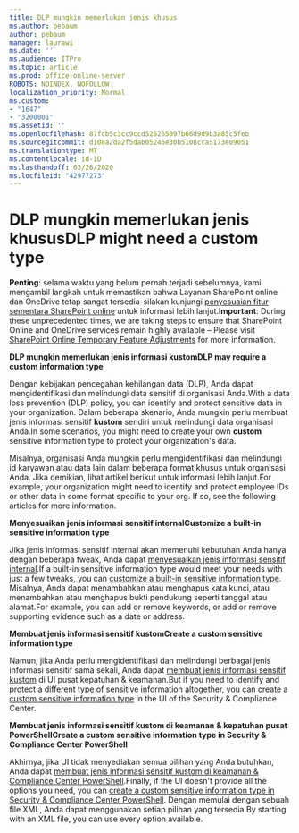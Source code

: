 ```yaml
---
title: DLP mungkin memerlukan jenis khusus
ms.author: pebaum
author: pebaum
manager: laurawi
ms.date: ''
ms.audience: ITPro
ms.topic: article
ms.prod: office-online-server
ROBOTS: NOINDEX, NOFOLLOW
localization_priority: Normal
ms.custom:
- "1647"
- "3200001"
ms.assetid: ''
ms.openlocfilehash: 87fcb5c3cc9ccd525265097b66d9d9b3a85c5feb
ms.sourcegitcommit: d108a2da2f5dab05246e30b5108cca5173e09051
ms.translationtype: MT
ms.contentlocale: id-ID
ms.lasthandoff: 03/26/2020
ms.locfileid: "42977273"
---
```

# <a name="dlp-might-need-a-custom-type"></a><span data-ttu-id="2f4a5-102">DLP mungkin memerlukan jenis khusus</span><span class="sxs-lookup"><span data-stu-id="2f4a5-102">DLP might need a custom type</span></span>

<span data-ttu-id="2f4a5-103">**Penting**: selama waktu yang belum pernah terjadi sebelumnya, kami mengambil langkah untuk memastikan bahwa Layanan SharePoint online dan OneDrive tetap sangat tersedia-silakan kunjungi [penyesuaian fitur sementara SharePoint online](https://aka.ms/ODSPAdjustments) untuk informasi lebih lanjut.</span><span class="sxs-lookup"><span data-stu-id="2f4a5-103">**Important**: During these unprecedented times, we are taking steps to ensure that SharePoint Online and OneDrive services remain highly available – Please visit [SharePoint Online Temporary Feature Adjustments](https://aka.ms/ODSPAdjustments) for more information.</span></span>

<span data-ttu-id="2f4a5-104">**DLP mungkin memerlukan jenis informasi kustom**</span><span class="sxs-lookup"><span data-stu-id="2f4a5-104">**DLP may require a custom information type**</span></span>

<span data-ttu-id="2f4a5-105">Dengan kebijakan pencegahan kehilangan data (DLP), Anda dapat mengidentifikasi dan melindungi data sensitif di organisasi Anda.</span><span class="sxs-lookup"><span data-stu-id="2f4a5-105">With a data loss prevention (DLP) policy, you can identify and protect sensitive data in your organization.</span></span> <span data-ttu-id="2f4a5-106">Dalam beberapa skenario, Anda mungkin perlu membuat jenis informasi sensitif **kustom** sendiri untuk melindungi data organisasi Anda.</span><span class="sxs-lookup"><span data-stu-id="2f4a5-106">In some scenarios, you might need to create your own **custom** sensitive information type to protect your organization's data.</span></span>

<span data-ttu-id="2f4a5-107">Misalnya, organisasi Anda mungkin perlu mengidentifikasi dan melindungi id karyawan atau data lain dalam beberapa format khusus untuk organisasi Anda. Jika demikian, lihat artikel berikut untuk informasi lebih lanjut.</span><span class="sxs-lookup"><span data-stu-id="2f4a5-107">For example, your organization might need to identify and protect employee IDs or other data in some format specific to your org. If so, see the following articles for more information.</span></span>
  
 <span data-ttu-id="2f4a5-108">**Menyesuaikan jenis informasi sensitif internal**</span><span class="sxs-lookup"><span data-stu-id="2f4a5-108">**Customize a built-in sensitive information type**</span></span>
  
<span data-ttu-id="2f4a5-109">Jika jenis informasi sensitif internal akan memenuhi kebutuhan Anda hanya dengan beberapa tweak, Anda dapat [menyesuaikan jenis informasi sensitif internal](https://docs.microsoft.com/office365/securitycompliance/customize-a-built-in-sensitive-information-type).</span><span class="sxs-lookup"><span data-stu-id="2f4a5-109">If a built-in sensitive information type would meet your needs with just a few tweaks, you can [customize a built-in sensitive information type](https://docs.microsoft.com/office365/securitycompliance/customize-a-built-in-sensitive-information-type).</span></span> <span data-ttu-id="2f4a5-110">Misalnya, Anda dapat menambahkan atau menghapus kata kunci, atau menambahkan atau menghapus bukti pendukung seperti tanggal atau alamat.</span><span class="sxs-lookup"><span data-stu-id="2f4a5-110">For example, you can add or remove keywords, or add or remove supporting evidence such as a date or address.</span></span>
  
 <span data-ttu-id="2f4a5-111">**Membuat jenis informasi sensitif kustom**</span><span class="sxs-lookup"><span data-stu-id="2f4a5-111">**Create a custom sensitive information type**</span></span>
  
<span data-ttu-id="2f4a5-112">Namun, jika Anda perlu mengidentifikasi dan melindungi berbagai jenis informasi sensitif sama sekali, Anda dapat [membuat jenis informasi sensitif kustom](https://docs.microsoft.com/office365/securitycompliance/create-a-custom-sensitive-information-type) di UI pusat kepatuhan & keamanan.</span><span class="sxs-lookup"><span data-stu-id="2f4a5-112">But if you need to identify and protect a different type of sensitive information altogether, you can [create a custom sensitive information type](https://docs.microsoft.com/office365/securitycompliance/create-a-custom-sensitive-information-type) in the UI of the Security & Compliance Center.</span></span>
  
<span data-ttu-id="2f4a5-113">**Membuat jenis informasi sensitif kustom di keamanan & kepatuhan pusat PowerShell**</span><span class="sxs-lookup"><span data-stu-id="2f4a5-113">**Create a custom sensitive information type in Security & Compliance Center PowerShell**</span></span>

<span data-ttu-id="2f4a5-114">Akhirnya, jika UI tidak menyediakan semua pilihan yang Anda butuhkan, Anda dapat [membuat jenis informasi sensitif kustom di keamanan & Compliance Center PowerShell](https://docs.microsoft.com/office365/securitycompliance/create-a-custom-sensitive-information-type-in-scc-powershell).</span><span class="sxs-lookup"><span data-stu-id="2f4a5-114">Finally, if the UI doesn't provide all the options you need, you can [create a custom sensitive information type in Security & Compliance Center PowerShell](https://docs.microsoft.com/office365/securitycompliance/create-a-custom-sensitive-information-type-in-scc-powershell).</span></span> <span data-ttu-id="2f4a5-115">Dengan memulai dengan sebuah file XML, Anda dapat menggunakan setiap pilihan yang tersedia.</span><span class="sxs-lookup"><span data-stu-id="2f4a5-115">By starting with an XML file, you can use every option available.</span></span>
